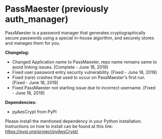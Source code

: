 # PassMaester (previously auth_manager)
PassMaester is a password manager that generates cryptographically secure passwords using a special in-house algorithm, and securely stores and manages them for you.

**Changelog:**
* Changed Application name to PassMaester, repo name remains same to avoid linking issues. [Complete - June 18, 2019]
* Fixed user password entry security vulnerability. [Fixed - June 18, 2019]
* Fixed (rare) crashes that used to occur on PassMaester's first run. [Fixed - June 18, 2019]
* Fixed PassMaester not starting issue due to incorrect username. [Fixed - June 18, 2019]

**Dependencies:**
* pyAesCrypt from PyPI

Please install the mentioned dependency in your Python installation. Instructions on how to install can be found at this link: https://pypi.org/project/pyAesCrypt/

